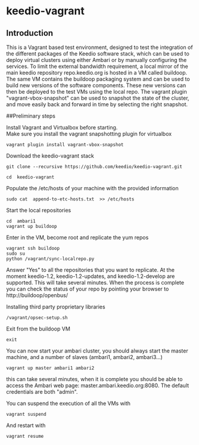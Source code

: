 # keedio-vagrant

## Introduction
This is a Vagrant based test environment, designed to test the integration of the different packages of the Keedio software stack, which can be used to deploy virtual clusters using either Ambari or by manually configuring the services. To limit the external bandwidth requirement, a local mirror of the main keedio repository repo.keedio.org is hosted in a VM called buildoop. The same VM contains the buildoop packaging system and can be used to build new versions of the software components. These new versions can then be deployed to the test VMs using the local repo.
The vagrant plugin "vagrant-vbox-snapshot" can be used to snapshot the state of the cluster, and move easily back and forward in time by selecting the right snapshot.



##Preliminary steps

Install Vagrant and Virtualbox before starting.  
Make sure you install the vagrant snapshotting plugin for virtualbox 
```
vagrant plugin install vagrant-vbox-snapshot
```


Download the keedio-vagrant stack

```
git clone --recursive https://github.com/keedio/keedio-vagrant.git

cd  keedio-vagrant
```

Populate the /etc/hosts of your machine with the provided information
```
sudo cat  append-to-etc-hosts.txt  >> /etc/hosts
```
Start the local repositories 
```
cd  ambari1
vagrant up buildoop
```
Enter in the VM, become root and replicate the yum repos
```
vagrant ssh buildoop
sudo su
python /vagrant/sync-localrepo.py
```

Answer "Yes" to all the repositories that you want to replicate. At the moment keedio-1.2, keedio-1.2-updates, and keedio-1.2-develop are supported. This will take several minutes. 
When the process is complete you can check the status of your repo by pointing your browser to http://buildoop/openbus/

Installing third party proprietary libraries

```
/vagrant/opsec-setup.sh
```
 
Exit from the buildoop VM
```
exit
```

You can now start your ambari cluster, you should always start the master machine, and a number of slaves (ambari1, ambari2, ambari3...)

```
vagrant up master ambari1 ambari2
```

this can take several minutes, when it is complete you should be able to access the Ambari web page: master.ambari.keedio.org:8080. The default credentials are both "admin".

 
You can suspend the execution of all the VMs with

```
vagrant suspend
```

And restart with 

```
vagrant resume
``` 



